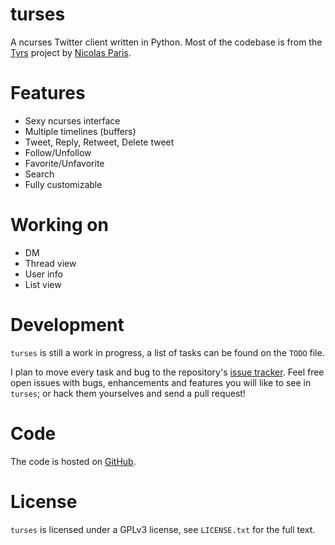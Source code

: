 turses
======

A ncurses Twitter client written in Python. Most of the codebase is from
the [Tyrs](http://tyrs.nicosphere.net) project by [Nicolas Paris](http://github.com/Nic0).

Features
========

 * Sexy ncurses interface
 * Multiple timelines (buffers)
 * Tweet, Reply, Retweet, Delete tweet
 * Follow/Unfollow
 * Favorite/Unfavorite
 * Search
 * Fully customizable

Working on
==========

 * DM
 * Thread view
 * User info
 * List view

Development
===========

`turses` is still a work in progress, a list of tasks can be found on 
the `TODO` file. 

I plan to move every task and bug to the repository's [issue tracker](http://github.com/alejandrogomez/turses/issues). Feel free open issues with bugs, enhancements and features you will like
to see in `turses`; or hack them yourselves and send a pull request!

Code
====

The code is hosted on [GitHub](http://github.com/alejandrogomez/turses).

License
=======

`turses` is licensed under a GPLv3 license, see `LICENSE.txt` for the full text.

